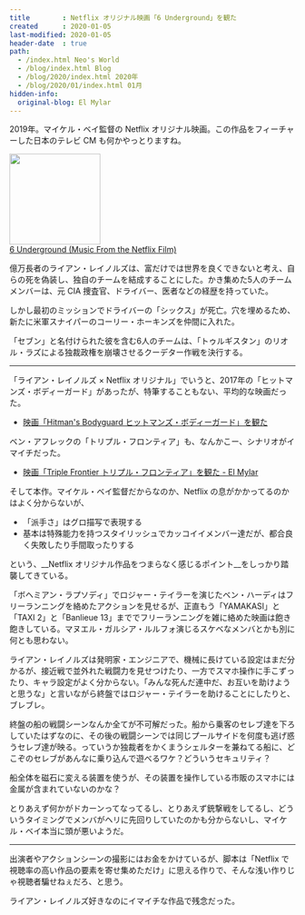 ```yaml
---
title        : Netflix オリジナル映画「6 Underground」を観た
created      : 2020-01-05
last-modified: 2020-01-05
header-date  : true
path:
  - /index.html Neo's World
  - /blog/index.html Blog
  - /blog/2020/index.html 2020年
  - /blog/2020/01/index.html 01月
hidden-info:
  original-blog: El Mylar
---
```


2019年。マイケル・ベイ監督の Netflix オリジナル映画。この作品をフィーチャーした日本のテレビ CM も何かやっとりますね。

<div class="ad-amazon">
  <div class="ad-amazon-image">
    <a href="https://www.amazon.co.jp/dp/B0828Y9G3G?tag=neos21-22&amp;linkCode=osi&amp;th=1&amp;psc=1">
      <img src="https://m.media-amazon.com/images/I/51CGa2AfyAL._SL160_.jpg" width="160" height="160">
    </a>
  </div>
  <div class="ad-amazon-info">
    <div class="ad-amazon-title">
      <a href="https://www.amazon.co.jp/dp/B0828Y9G3G?tag=neos21-22&amp;linkCode=osi&amp;th=1&amp;psc=1">6 Underground (Music From the Netflix Film)</a>
    </div>
  </div>
</div>

億万長者のライアン・レイノルズは、富だけでは世界を良くできないと考え、自らの死を偽装し、独自のチームを結成することにした。かき集めた5人のチームメンバーは、元 CIA 捜査官、ドライバー、医者などの経歴を持っていた。

しかし最初のミッションでドライバーの「シックス」が死亡。穴を埋めるため、新たに米軍スナイパーのコーリー・ホーキンズを仲間に入れた。

「セブン」と名付けられた彼を含む6人のチームは、「トゥルギスタン」のリオル・ラズによる独裁政権を崩壊させるクーデター作戦を決行する。

---

「ライアン・レイノルズ × Netflix オリジナル」でいうと、2017年の「ヒットマンズ・ボディーガード」があったが、特筆することもない、平均的な映画だった。

- [映画「Hitman's Bodyguard ヒットマンズ・ボディーガード」を観た](/blog/2019/08/14-01.html)

ベン・アフレックの「トリプル・フロンティア」も、なんかこー、シナリオがイマイチだった。

- [映画「Triple Frontier トリプル・フロンティア」を観た - El Mylar](/blog/2019/11/16-01.html)

そして本作。マイケル・ベイ監督だからなのか、Netflix の息がかかってるのかはよく分からないが、

- 「派手さ」はグロ描写で表現する
- 基本は特殊能力を持つスタイリッシュでカッコイイメンバー達だが、都合良く失敗したり手間取ったりする

という、__Netflix オリジナル作品をつまらなく感じるポイント__をしっかり踏襲してきている。

「ボヘミアン・ラプソディ」でロジャー・テイラーを演じたベン・ハーディはフリーランニングを絡めたアクションを見せるが、正直もう「YAMAKASI」と「TAXI 2」と「Banlieue 13」まででフリーランニングを雑に絡めた映画は飽き飽きしている。マヌエル・ガルシア・ルルフォ演じるスケベなメンバとかも別に何とも思わない。

ライアン・レイノルズは発明家・エンジニアで、機械に長けている設定はまだ分かるが、接近戦で並外れた戦闘力を見せつけたり、一方でスマホ操作に手こずったり、キャラ設定がよく分からない。「みんな死んだ連中だ、お互いを助けようと思うな」と言いながら終盤ではロジャー・テイラーを助けることにしたりと、ブレブレ。

終盤の船の戦闘シーンなんか全てが不可解だった。船から乗客のセレブ達を下ろしていたはずなのに、その後の戦闘シーンでは同じプールサイドを何度も逃げ惑うセレブ達が映る。っていうか独裁者をかくまうシェルターを兼ねてる船に、どこぞのセレブがあんなに乗り込んで遊べるワケ？どういうセキュリティ？

船全体を磁石に変える装置を使うが、その装置を操作している市販のスマホには金属が含まれていないのかな？

とりあえず何かがドカーンってなってるし、とりあえず銃撃戦をしてるし、どういうタイミングでメンバがヘリに先回りしていたのかも分からないし、マイケル・ベイ本当に頭が悪いようだ。

---

出演者やアクションシーンの撮影にはお金をかけているが、脚本は「Netflix で視聴率の高い作品の要素を寄せ集めただけ」に思える作りで、そんな浅い作りじゃ視聴者騙せねぇだろ、と思う。

ライアン・レイノルズ好きなのにイマイチな作品で残念だった。
